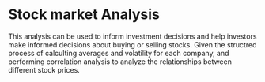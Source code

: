 # Stock market Analysis

This analysis can be used to inform investment decisions and help investors make informed decisions about buying or selling stocks. 
Given the structred process of calculting averages and volatility for each company, and performing correlation analysis to analyze the relationships between different stock prices.

